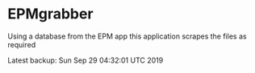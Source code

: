# EPMgrabber
Using a database from the EPM app this application scrapes the files as required


Latest backup: Sun Sep 29 04:32:01 UTC 2019
